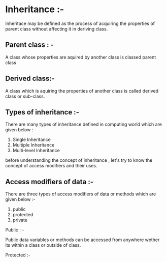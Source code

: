 # Inheritance :-
Inheritace may be defined as the process of acquiring the properties of parent class without affecting it in deriving class.

## Parent class : -

A class whose properties are aquired by another class is classed parent class

## Derived class:-
A class which is aquiring the properties of another class is called derived class or sub-class.

## Types of inheritance :- 

There are many types of inheritance defined in computing world which are given below : -
1) Single Inheritance
2) Multiple Inheritance
3) Multi-level Inheritance

before understanding the concept of inheritance , let's try to know the concept of access modifiers and their uses.

## Access modifiers of data :-

There are three types of access modifiers of data or methods which are given below :-

1) public
2) protected
3) private

Public : - 

Public data variables or methods can be accessed from anywhere wether its within a class or outside of class.

Protected :-

